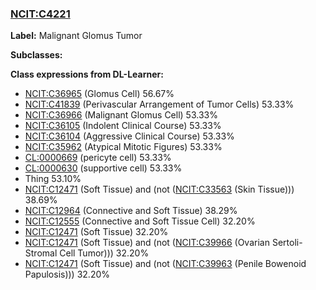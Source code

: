 
### [NCIT:C4221](http://purl.obolibrary.org/obo/NCIT_C4221)
**Label:** Malignant Glomus Tumor

**Subclasses:** 

**Class expressions from DL-Learner:**

- [NCIT:C36965](http://purl.obolibrary.org/obo/NCIT_C36965) (Glomus Cell) 56.67%
- [NCIT:C41839](http://purl.obolibrary.org/obo/NCIT_C41839) (Perivascular Arrangement of Tumor Cells) 53.33%
- [NCIT:C36966](http://purl.obolibrary.org/obo/NCIT_C36966) (Malignant Glomus Cell) 53.33%
- [NCIT:C36105](http://purl.obolibrary.org/obo/NCIT_C36105) (Indolent Clinical Course) 53.33%
- [NCIT:C36104](http://purl.obolibrary.org/obo/NCIT_C36104) (Aggressive Clinical Course) 53.33%
- [NCIT:C35962](http://purl.obolibrary.org/obo/NCIT_C35962) (Atypical Mitotic Figures) 53.33%
- [CL:0000669](http://purl.obolibrary.org/obo/CL_0000669) (pericyte cell) 53.33%
- [CL:0000630](http://purl.obolibrary.org/obo/CL_0000630) (supportive cell) 53.33%
- Thing 53.10%
- [NCIT:C12471](http://purl.obolibrary.org/obo/NCIT_C12471) (Soft Tissue) and (not ([NCIT:C33563](http://purl.obolibrary.org/obo/NCIT_C33563) (Skin Tissue))) 38.69%
- [NCIT:C12964](http://purl.obolibrary.org/obo/NCIT_C12964) (Connective and Soft Tissue) 38.29%
- [NCIT:C12555](http://purl.obolibrary.org/obo/NCIT_C12555) (Connective and Soft Tissue Cell) 32.20%
- [NCIT:C12471](http://purl.obolibrary.org/obo/NCIT_C12471) (Soft Tissue) 32.20%
- [NCIT:C12471](http://purl.obolibrary.org/obo/NCIT_C12471) (Soft Tissue) and (not ([NCIT:C39966](http://purl.obolibrary.org/obo/NCIT_C39966) (Ovarian Sertoli-Stromal Cell Tumor))) 32.20%
- [NCIT:C12471](http://purl.obolibrary.org/obo/NCIT_C12471) (Soft Tissue) and (not ([NCIT:C39963](http://purl.obolibrary.org/obo/NCIT_C39963) (Penile Bowenoid Papulosis))) 32.20%


